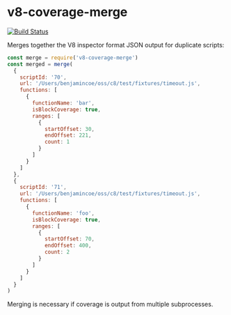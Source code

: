 # v8-coverage-merge

[![Build Status](https://travis-ci.org/bcoe/v8-coverage-merge.svg?branch=master)](https://travis-ci.org/bcoe/v8-coverage-merge)

Merges together the V8 inspector format JSON output for duplicate scripts:

```js
const merge = require('v8-coverage-merge')
const merged = merge(
  {
    scriptId: '70',
    url: '/Users/benjamincoe/oss/c8/test/fixtures/timeout.js',
    functions: [
      {
        functionName: 'bar',
        isBlockCoverage: true,
        ranges: [
          {
            startOffset: 30,
            endOffset: 221,
            count: 1
          }
        ]
      }
    ]
  },
  {
    scriptId: '71',
    url: '/Users/benjamincoe/oss/c8/test/fixtures/timeout.js',
    functions: [
      {
        functionName: 'foo',
        isBlockCoverage: true,
        ranges: [
          {
            startOffset: 70,
            endOffset: 400,
            count: 2
          }
        ]
      }
    ]
  }
)
```

Merging is necessary if coverage is output from multiple subprocesses.